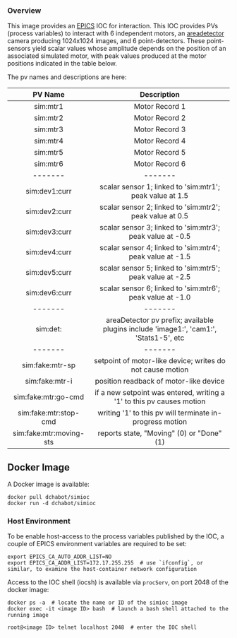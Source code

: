 ### Overview

This image provides an [EPICS](http://www.aps.anl.gov/epics/) IOC for interaction. This IOC provides PVs (process variables) to interact with 6 independent motors, an [areadetector](http://cars9.uchicago.edu/software/epics/areaDetector.html) camera producing 1024x1024 images, and 6 point-detectors. These point-sensors yield scalar values whose amplitude depends on the position of an associated simulated motor, with peak values produced at the motor positions indicated in the table below.

The pv names and descriptions are here:

| PV Name | Description |
| :-----: | :-------:   |
|sim:mtr1 | Motor Record 1 |
|sim:mtr2 | Motor Record 2 |
|sim:mtr3 | Motor Record 3 |
|sim:mtr4 | Motor Record 4 |
|sim:mtr5 | Motor Record 5 |
|sim:mtr6 | Motor Record 6 |
| ------- | -------        |
|sim:dev1:curr | scalar sensor 1; linked to 'sim:mtr1'; peak value at 1.5 |
|sim:dev2:curr | scalar sensor 2; linked to 'sim:mtr2'; peak value at 0.5 |
|sim:dev3:curr | scalar sensor 3; linked to 'sim:mtr3'; peak value at -0.5 |
|sim:dev4:curr | scalar sensor 4; linked to 'sim:mtr4'; peak value at -1.5 |
|sim:dev5:curr | scalar sensor 5; linked to 'sim:mtr5'; peak value at -2.5 |
|sim:dev6:curr | scalar sensor 6; linked to 'sim:mtr6'; peak value at -1.0 |
| ------- | -------        |
|sim:det: | areaDetector pv prefix; available plugins include 'image1:', 'cam1:', 'Stats1-5', etc|
| ------- | -------        |
| sim:fake:mtr-sp | setpoint of motor-like device; writes do not cause motion |
| sim:fake:mtr-i  | position readback of motor-like device |
| sim:fake:mtr:go-cmd | if a new setpoint was entered, writing a '1' to this pv causes motion |
| sim:fake:mtr:stop-cmd | writing '1' to this pv will terminate in-progress motion |
| sim:fake:mtr:moving-sts | reports state, "Moving" (0) or "Done" (1) |

## Docker Image

A Docker image is available:
```shell
docker pull dchabot/simioc
docker run -d dchabot/simioc
```

### Host Environment

To be enable host-access to the process variables published by the IOC, a couple of EPICS environment variables are required to be set:
```shell
export EPICS_CA_AUTO_ADDR_LIST=NO
export EPICS_CA_ADDR_LIST=172.17.255.255  # use `ifconfig`, or similar, to examine the host-container network configuration
```

Access to the IOC shell (iocsh) is available via `procServ`, on port 2048 of the docker image:
```shell
docker ps -a  # locate the name or ID of the simioc image
docker exec -it <image ID> bash  # launch a bash shell attached to the running image

root@<image ID> telnet localhost 2048  # enter the IOC shell
```
